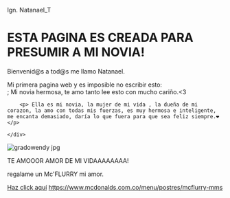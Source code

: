Ign. Natanael_T

# ESTA PAGINA ES CREADA PARA PRESUMIR A MI NOVIA!
Bienvenid@s a tod@s me llamo Natanael.
<html lang="es-ES">
<head>
    <meta charset="UTF-8">
    <meta name="viewport" content="width=device-width, initial-scale=1.0">
  Mi primera pagina web y es imposible no escribir esto:
    <link rel="stylesheet" href="style.css">
</head>
<body>
    <div class="contenedor">
      ;
         Mi novia hermosa, te amo tanto lee esto con mucho cariño.<3
        
        
        <p> Ella es mi novia, la mujer de mi vida , la dueña de mi corazon, la amo con todas mis fuerzas, es muy hermosa e inteligente, me encanta demasiado, daría lo que fuera para que sea feliz siempre.❤️</p>
    
    </div>
</body>
</html>
            
![gradowendy jpg](https://github.com/user-attachments/assets/40d92b56-292c-41e6-a091-a18d9a33baab)


TE AMOOOR AMOR DE MI VIDAAAAAAAA! 

regalame un Mc'FLURRY mi amor.


<a href="#" class="boton-redirecction">Haz click aquí</a> https://www.mcdonalds.com.co/menu/postres/mcflurry-mms

